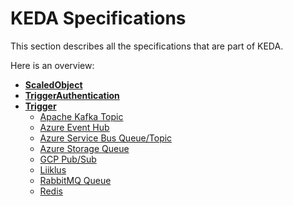 # KEDA Specifications

This section describes all the specifications that are part of KEDA.

Here is an overview:

- [**ScaledObject**](./ScaledObject.md)
- [**TriggerAuthentication**](./TriggerAuthentication.md)
- [**Trigger**](./triggers/README.md)
    - [Apache Kafka Topic](./triggers/apache-kafka-topic.md)
    - [Azure Event Hub](./triggers/azure-event-hub.md)
    - [Azure Service Bus Queue/Topic](./triggers/azure-service-bus.md)
    - [Azure Storage Queue](./triggers/azure-storage-queue.md)
    - [GCP Pub/Sub](./triggers/gcp-pub-sub.md)
    - [Liiklus](./triggers/liiklus-topic.md)
    - [RabbitMQ Queue](./triggers/rabbit-mq-queue.md)
    - [Redis](./triggers/redis.md)
